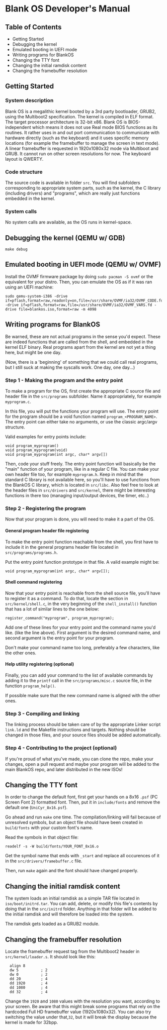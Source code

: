 # Blank OS Developer's Manual

## Table of Contents

- Getting Started
- Debugging the kernel
- Emulated booting in UEFI mode
- Writing programs for BlankOS
- Changing the TTY font
- Changing the initial ramdisk content
- Changing the framebuffer resolution

## Getting Started

### System description

Blank OS is a megalithic kernel booted by a 3rd party bootloader, GRUB2, using the Multiboot2 specification. The kernel is compiled in ELF format. The target processor architecture is 32-bit x86. Blank OS is BIOS-independent which means it does not use Real mode BIOS functions as its routines. It rather uses in and out port communication to communicate with hardware directly (such as the keyboard) and it uses specific memory locations (for example the framebuffer to manage the screen in text mode). A linear framebuffer is requested in 1920x1080x32 mode via Multiboot and GRUB. It cannot run on other screen resolutions for now. The keyboard layout is QWERTY.

### Code structure

The source code is available in folder `src`. You will find subfolders corresponding to appropriate system parts, such as the kernel, the C library (including drivers) and "programs", which are really just functions embedded in the kernel.

### System calls

No system calls are available, as the OS runs in kernel-space.

## Debugging the kernel (QEMU w/ GDB)

```
make debug
```

## Emulated booting in UEFI mode (QEMU w/ OVMF)

Install the OVMF firmware package by doing `sudo pacman -S ovmf` or the equivalent for your distro. Then, you can emulate the OS as if it was ran using an UEFI machine:

```
sudo qemu-system-i386 -drive if=pflash,format=raw,readonly=on,file=/usr/share/OVMF/ia32/OVMF_CODE.fd -drive if=pflash,format=raw,file=/usr/share/OVMF/ia32/OVMF_VARS.fd -drive file=blankos.iso,format=raw -m 4098
```

## Writing programs for BlankOS

Be warned, these are not actual programs in the sense you'd expect. These are indeed functions that are called from the shell, and embedded in the kernel ELF binary. Real programs apart from the kernel are not yet a thing here, but might be one day.

(Now, there is a 'beginning' of something that we could call real programs, but I still suck at making the syscalls work. One day, one day...)

### Step 1 - Making the program and the entry point

To make a program for the OS, first create the appropriate C source file and header file in the `src/programs` subfolder. Name it appropriately, for example `myprogram.c`.

In this file, you will put the functions your program will use. The entry point for the program should be a void function named `program_<PROGRAM_NAME>`. The entry point can either take no arguments, or use the classic argc/argv structure. 

Valid examples for entry points include:

```
void program_myprogram()
void program_myprogram(void)
void program_myprogram(int argc, char* argv[])
```

Then, code your stuff freely. The entry point function will basically be the "main" function of your program, like in a regular C file. You can make your own header file too, for example `myprogram.h`.
Keep in mind that the standard C library is not available here, so you'll have to use functions from the BlankOS C library, which is located in `src/libc`. Also feel free to look at the header files in `src/drivers` and `src/kernel`, there might be interesting functions in there too (managing input/output devices, the timer, etc..)

### Step 2 - Registering the program

Now that your program is done, you will need to make it a part of the OS. 

#### General program header file registering

To make the entry point function reachable from the shell, you first have to include it in the general programs header file located in `src/programs/programs.h`.

Put the entry point function prototype in that file. A valid example might be:

```
void program_myprogram(int argc, char* argv[]);
```

#### Shell command registering

Now that your entry point is reachable from the shell source file, you'll have to register it as a command. To do that, locate the section in `src/kernel/shell.c`, in the very beginning of the `shell_install()` function that has a lot of similar lines to the one below:

```
register_command("myprogram", program_myprogram);
```

Add one of these lines for your entry point and the command name you'd like. (like the line above). First argument is the desired command name, and second argument is the entry point for your program. 

Don't make your command name too long, preferably a few characters, like the other ones.

#### Help utility registering (optional)

Finally, you can add your command to the list of available commands by adding it to the `printf` call in the `src/programs/misc.c` source file, in the function `program_help()`.

If possible make sure that the new command name is aligned with the other ones.

### Step 3 - Compiling and linking

The linking process should be taken care of by the appropriate Linker script `link.ld` and the Makefile instructions and targets. Nothing should be changed in those files, and your source files should be added automatically.

### Step 4 - Contributing to the project (optional)

If you're proud of what you've made, you can clone the repo, make your changes, open a pull request and maybe your program will be added to the main BlankOS repo, and later distributed in the new ISOs!

## Changing the TTY font

In order to change the default font, first get your hands on a 8x16 `.psf` (PC Screen Font 2) formatted font. Then, put it in `include/fonts` and remove the default one (`UniCyr_8x16.psf`).

Go ahead and run `make` one time. The compilation/linking will fail because of unresolved symbols, but an object file should have been created in `build/fonts` with your custom font's name.

Read the symbols in that object file:

```
readelf -s -W build/fonts/YOUR_FONT_8x16.o
```

Get the symbol name that ends with `_start` and replace all occurences of it in the `src/drivers/framebuffer.c` file.

Then, run `make` again and the font should have changed properly.

## Changing the initial ramdisk content

The system loads an initial ramdisk as a simple TAR file located in `iso/boot/initrd.tar`.
You can add, delete, or modify this file's contents by doing that in the `src/initrd` folder. Anything in that folder will be added to the initial ramdisk and will therefore be loaded into the system.

The ramdisk gets loaded as a GRUB2 module.

## Changing the framebuffer resolution

Locate the framebuffer request tag from the Multiboot2 header in `src/kernel/loader.s`. It should look like this:

```
  align 8
  dw 5			; 2
  dw 0			; 2
  dd 20			; 4
  dd 1920		; 4
  dd 1080		; 4
  dd 32			; 4
```

Change the `1920` and `1080` values with the resolution you want, according to your screen. Be aware that this might break some programs that rely on the hardcoded Full HD framebuffer value (1920x1080x32). You can also try switching the value under that,`32`, but it will break the display because the kernel is made for 32bpp.
